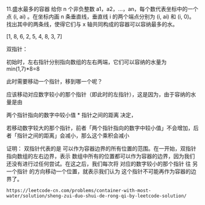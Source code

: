 11.盛水最多的容器
给你 n 个非负整数 a1，a2，...，an，每个数代表坐标中的一个点 (i, ai) 。在坐标内画 n 条垂直线，垂直线 i 的两个端点分别为 (i, ai) 和 (i, 0)。找出其中的两条线，使得它们与 x 轴共同构成的容器可以容纳最多的水。

[1, 8, 6, 2, 5, 4, 8, 3, 7]

双指针：

初始时，左右指针分别指向数组的左右两端，它们可以容纳的水量为min(1,7)*8=8

此时需要移动一个指针，移到哪一个呢？

应该移动对应数字较小的那个指针（即此时的左指针），这是因为，由于容纳的水量是由

两个指针指向的数字中较小值 * 指针之间的距离 决定，

若移动数字较大的那个指针，前者「两个指针指向的数字中较小值」不会增加，后者「指针之间的距离」会减小，那么这个乘积会减小


证明：
双指针代表的是 可以作为容器边界的所有位置的范围。在一开始，双指针指向数组的左右边界，表示 数组中所有的位置都可以作为容器的边界，因为我们还没有进行过任何尝试。在这之后，我们每次将 对应的数字较小的那个指针 往 另一个指针 的方向移动一个位置，就表示我们认为 这个指针不可能再作为容器的边界了。

~~~~~~~~~~~~~~~~
https://leetcode-cn.com/problems/container-with-most-water/solution/sheng-zui-duo-shui-de-rong-qi-by-leetcode-solution/